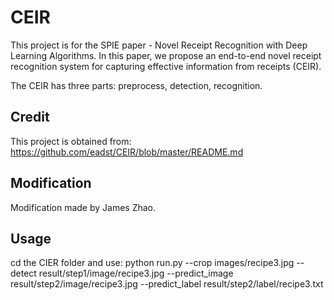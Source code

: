 # CEIR
This project is for the SPIE paper - Novel Receipt Recognition with Deep Learning Algorithms.
In this paper, we propose an end-to-end novel receipt recognition system for capturing effective information from receipts (CEIR).

The CEIR has three parts: preprocess, detection, recognition.

## Credit
This project is obtained from: https://github.com/eadst/CEIR/blob/master/README.md

## Modification
Modification made by James Zhao.

## Usage
cd the CIER folder and use: python run.py --crop images/recipe3.jpg --detect result/step1/image/recipe3.jpg --predict_image result/step2/image/recipe3.jpg --predict_label result/step2/label/recipe3.txt

